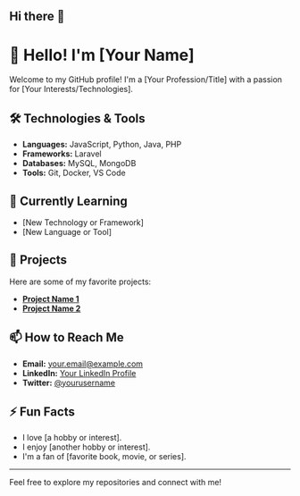## Hi there 👋

<!--
**Yasmeen-code/Yasmeen-code** is a ✨ _special_ ✨ repository because its `README.md` (this file) appears on your GitHub profile.

Here are some ideas to get you started:

- 🔭 I’m currently working on ...
- 🌱 I’m currently learning ...
- 👯 I’m looking to collaborate on ...
- 🤔 I’m looking for help with ...
- 💬 Ask me about ...
- 📫 How to reach me: ...
- 😄 Pronouns: ...
- ⚡ Fun fact: ...
-->
# 👋 Hello! I'm [Your Name]

Welcome to my GitHub profile! I'm a [Your Profession/Title] with a passion for [Your Interests/Technologies].

## 🛠️ Technologies & Tools

- **Languages:** JavaScript, Python, Java, PHP
- **Frameworks:** Laravel
- **Databases:** MySQL, MongoDB
- **Tools:** Git, Docker, VS Code

## 🌱 Currently Learning

- [New Technology or Framework]
- [New Language or Tool]

## 💼 Projects

Here are some of my favorite projects:

- **[Project Name 1](https://github.com/Yasmeen-code/My-Store)**
- **[Project Name 2](https://github.com/Yasmeen-code/To-Do-List-Application)**


## 📫 How to Reach Me

- **Email:** [your.email@example.com](mailto:your.email@example.com)
- **LinkedIn:** [Your LinkedIn Profile](https://linkedin.com/in/yourprofile)
- **Twitter:** [@yourusername](https://twitter.com/yourusername)

## ⚡ Fun Facts

- I love [a hobby or interest].
- I enjoy [another hobby or interest].
- I'm a fan of [favorite book, movie, or series].

---

Feel free to explore my repositories and connect with me!

